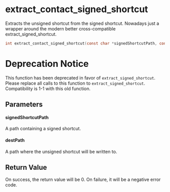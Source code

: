 # extract_contact_signed_shortcut
Extracts the unsigned shortcut from the signed shortcut. Nowadays just a wrapper around the modern better cross-compatible extract_signed_shortcut.

```c
int extract_contact_signed_shortcut(const char *signedShortcutPath, const char *destPath);
```

# Deprecation Notice

This function has been deprecated in favor of `extract_signed_shortcut`. Please replace all calls to this function to `extract_signed_shortcut`. Compatibility is 1-1 with this old function.

## Parameters

#### signedShortcutPath

A path containing a signed shortcut.

#### destPath

A path where the unsigned shortcut will be written to.

## Return Value

On success, the return value will be 0. On failure, it will be a negative error code.